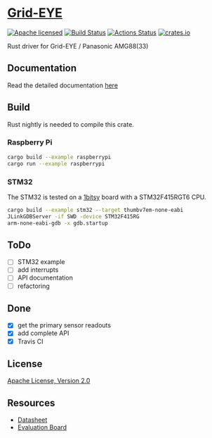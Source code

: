 # [Grid-EYE](https://crates.io/crates/grideye)

[![Apache licensed](https://img.shields.io/badge/license-Apache-blue.svg)](http://www.apache.org/licenses/LICENSE-2.0)
[![Build Status](https://travis-ci.org/uwearzt/grideye.svg?branch=master)](https://travis-ci.org/uwearzt/grideye)
[![Actions Status](https://github.com/uwearzt/grideye/workflows/push_pullreq/badge.svg)](https://github.com/uwearzt/grideye/actions)
[![crates.io](https://meritbadge.herokuapp.com/grideye)](https://crates.io/crates/grideye)

Rust driver for Grid-EYE / Panasonic AMG88(33)

## Documentation

 Read the detailed documentation [here](https://docs.rs/grideye/)

## Build

Rust nightly is needed to compile this crate.

### Raspberry Pi

```bash
cargo build --example raspberrypi
cargo run --example raspberrypi
```

### STM32

The STM32 is tested on a [1bitsy](http://1bitsy.org) board with a STM32F415RGT6 CPU.

```bash
cargo build --example stm32 --target thumbv7em-none-eabi
JLinkGDBServer -if SWD -device STM32F415RG
arm-none-eabi-gdb -x gdb.startup
```

## ToDo

- [ ] STM32 example
- [ ] add interrupts
- [ ] API documentation
- [ ] refactoring

## Done

- [x] get the primary sensor readouts
- [x] add complete API
- [x] Travis CI

## License

[Apache License, Version 2.0](http://www.apache.org/licenses/LICENSE-2.0)

## Resources

- [Datasheet](https://industrial.panasonic.com/cdbs/www-data/pdf/ADI8000/ADI8000C59.pdf)
- [Evaluation Board](https://www.sparkfun.com/products/14607)
